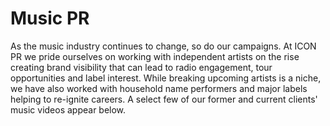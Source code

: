
# Music PR

As the music industry continues to change, so do our campaigns. At ICON PR we pride ourselves on working with independent artists on the rise creating brand visibility that can lead to radio engagement, tour opportunities and label interest. While breaking upcoming artists is a niche, we have also worked with household name performers and major labels helping to re-ignite careers. A select few of our former and current clients' music videos appear below.
